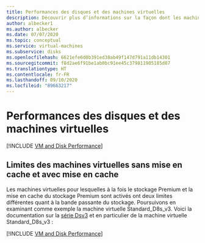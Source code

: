 ```yaml
---
title: Performances des disques et des machines virtuelles
description: Découvrir plus d’informations sur la façon dont les machines virtuelles et leurs disques attachés fonctionnent en combinaison pour les meilleures performances
author: albecker1
ms.author: albecker
ms.date: 07/07/2020
ms.topic: conceptual
ms.service: virtual-machines
ms.subservice: disks
ms.openlocfilehash: 6621efe6d0b391ed38ab49f147d791a11db14301
ms.sourcegitcommit: f8d2ae6f91be1ab0bc91ee45c379811905185d07
ms.translationtype: HT
ms.contentlocale: fr-FR
ms.lasthandoff: 09/10/2020
ms.locfileid: "89663217"
---
```

# <a name="virtual-machine-and-disk-performance"></a>Performances des disques et des machines virtuelles
[!INCLUDE [VM and Disk Performance](../../../includes/virtual-machine-disk-performance.md)]

## <a name="virtual-machine-uncached-vs-cached-limits"></a>Limites des machines virtuelles sans mise en cache et avec mise en cache
Les machines virtuelles pour lesquelles à la fois le stockage Premium et la mise en cache du stockage Premium sont activés ont deux limites différentes quant à la bande passante du stockage. Poursuivons en examinant comme exemple la machine virtuelle Standard_D8s_v3. Voici la documentation sur la [série Dsv3](../dv3-dsv3-series.md) et en particulier de la machine virtuelle Standard_D8s_v3 :

[!INCLUDE [VM and Disk Performance](../../../includes/virtual-machine-disk-performance-2.md)]
